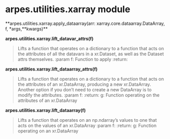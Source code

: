 # arpes.utilities.xarray module

**arpes.utilities.xarray.apply\_dataarray(arr:
xarray.core.dataarray.DataArray, f, \*args,**kwargs)\*\*

**arpes.utilities.xarray.lift\_datavar\_attrs(f)**

> Lifts a function that operates on a dictionary to a function that acts
> on the attributes of all the datavars in a xr.Dataset, as well as the
> Dataset attrs themselves. :param f: Function to apply :return:

**arpes.utilities.xarray.lift\_dataarray\_attrs(f)**

> Lifts a function that operates on a dictionary to a function that acts
> on the attributes of an xr.DataArray, producing a new xr.DataArray.
> Another option if you don’t need to create a new DataArray is to
> modify the attributes. :param f: :return: g: Function operating on the
> attributes of an xr.DataArray

**arpes.utilities.xarray.lift\_dataarray(f)**

> Lifts a function that operates on an np.ndarray’s values to one that
> acts on the values of an xr.DataArray :param f: :return: g: Function
> operating on an xr.DataArray
